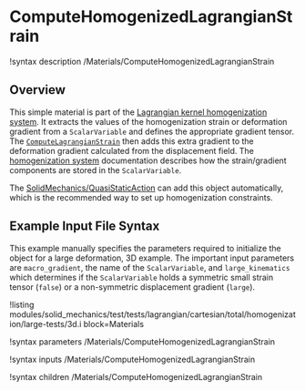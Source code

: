 # ComputeHomogenizedLagrangianStrain

!syntax description /Materials/ComputeHomogenizedLagrangianStrain

## Overview

This simple material is part of the [Lagrangian kernel homogenization system](Homogenization.md).
It extracts the values of the homogenization strain or deformation
gradient from a `ScalarVariable` and defines the appropriate gradient
tensor.  The [`ComputeLagrangianStrain`](ComputeLagrangianStrain.md) then
adds this extra gradient to the deformation gradient calculated from
the displacement field.
The [homogenization system](Homogenization.md) documentation describes how the
strain/gradient components are stored in the `ScalarVariable`.

The [SolidMechanics/QuasiStaticAction](/Physics/SolidMechanics/QuasiStatic/index.md) can add this object
automatically, which is the recommended way to set up homogenization constraints.

## Example Input File Syntax

This example manually specifies the parameters required to initialize the object for a
large deformation, 3D example.
The important input parameters are `macro_gradient`, the name of the `ScalarVariable`,
and `large_kinematics` which determines if the `ScalarVariable` holds a symmetric
small strain tensor (`false`) or a non-symmetric displacement gradient (`large`).

!listing modules/solid_mechanics/test/tests/lagrangian/cartesian/total/homogenization/large-tests/3d.i
         block=Materials

!syntax parameters /Materials/ComputeHomogenizedLagrangianStrain

!syntax inputs /Materials/ComputeHomogenizedLagrangianStrain

!syntax children /Materials/ComputeHomogenizedLagrangianStrain
